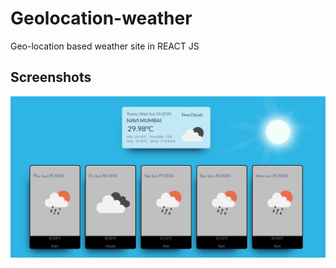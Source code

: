 # Geolocation-weather
Geo-location based weather site in REACT JS

Screenshots
--------------
![image](https://github.com/Vikram-Choudhary/Geolocation-weather/blob/master/src/ScreenShots/1.JPG)
